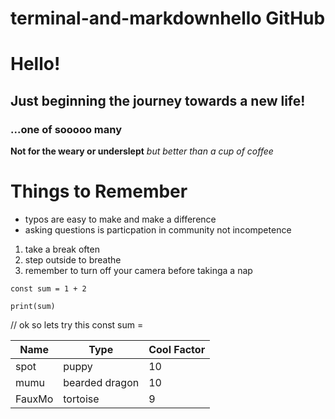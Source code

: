 # terminal-and-markdownhello GitHub

# Hello!

## Just beginning the journey towards a new life!
### ...one of sooooo many

**Not for the weary or underslept** _but better than a cup of coffee_

# Things to Remember

* typos are easy to make and make a difference
* asking questions is particpation in community not incompetence

1. take a break often
1. step outside to breathe
1. remember to turn off your camera before takinga a nap

`const sum = 1 + 2`

`print(sum)`

// ok so lets try this
const sum = 

Name|Type|Cool Factor
---|---|---
spot | puppy | 10
mumu | bearded dragon |10
FauxMo | tortoise | 9

